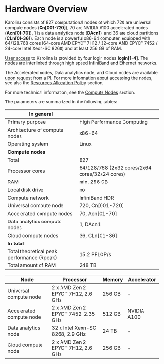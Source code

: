 # Hardware Overview

Karolina consists of 827 computational nodes of which 720 are universal compute nodes (**Cn[001-720]**), 70 are NVIDIA A100 accelerated nodes (**Acn[01-70]**), 1 is a data analytics node (**DAcn1**), and 36 are cloud partitions (**CLn[01-36]**). Each node is a powerful x86-64 computer, equipped with 64/128/768 cores (64-core AMD EPYC™ 7H12 / 32-core AMD EPYC™ 7452 / 24-core Intel Xeon-SC 8268) and at least 256 GB of RAM.

[User access][5] to Karolina is provided by four login nodes **login[1-4]**. The nodes are interlinked through high speed InfiniBand and Ethernet networks.

The Accelerated nodes, Data analytics node, and Cloud nodes are available [upon request][a] from a PI. For more information about accessing the nodes, see also the [Resources Allocation Policy][2] section.

For more technical information, see the [Compute Nodes][1] section.

The parameters are summarized in the following tables:

| **In general**                              |                                                |
| ------------------------------------------- | ---------------------------------------------- |
| Primary purpose                             | High Performance Computing                     |
| Architecture of compute nodes               | x86-64                                         |
| Operating system                            | Linux                                          |
| **Compute nodes**                           |                                                |
| Total                                       | 827                                            |
| Processor cores                             | 64/128/768 (2x32 cores/2x64 cores/32x24 cores) |
| RAM                                         | min. 256 GB                                    |
| Local disk drive                            | no                                             |
| Compute network                             | InfiniBand HDR                                 |
| Universal compute node                      | 720, Cn[001-720]                               |
| Accelerated compute nodes                   | 70, Acn[01-70]                                 |
| Data analytics compute nodes                | 1, DAcn1                                       |
| Cloud compute nodes                         | 36, CLn[01-36]                                 |
| **In total**                                |                                                |
| Total theoretical peak performance  (Rpeak) | 15.2 PFLOP/s                                   |
| Total amount of RAM                         | 248 TB                                         |

| Node                     | Processor                                | Memory  | Accelerator            |
| ------------------------ | ---------------------------------------  | ------  | ---------------------- |
| Universal compute node   | 2 x AMD Zen 2 EPYC™ 7H12, 2.6 GHz        | 256 GB  | -                      |
| Accelerated compute node | 2 x AMD Zen 2 EPYC™ 7452, 2.35 GHz       | 512 GB  | NVIDIA A100            |
| Data analytics node      | 32 x Intel Xeon-SC 8268, 2.9 GHz         | 24 TB   | -                      |
| Cloud compute node       | 2 x AMD Zen 2 EPYC™ 7H12, 2.6 GHz        | 256 GB  | -                      |

[1]: compute-nodes.md
[2]: ../general/resources-allocation-policy.md
[3]: network.md
[4]: storage.md
[5]: ../general/shell-and-data-access.md
[6]: visualization.md

[a]: https://support.it4i.cz/rt
